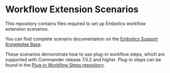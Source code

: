 # Workflow Extension Scenarios

This repository contains files required to set up Embotics workflow extension scenarios.

You can find complete scenario documentation on the [Embotics Support Knowledge Base](https://support.embotics.com/support/home). 

These scenarios demonstrate how to use plug-in workflow steps, which are supported with Commander release 7.0.2 and higher. Plug-in steps can be found in the [Plug-in Workflow Steps repository](https://github.com/Embotics/Plug-in-Workflow-Steps).
